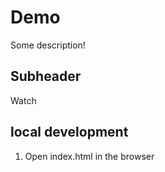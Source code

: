 # Demo

Some description!

## Subheader

Watch 

## local development

1. Open index.html in the browser